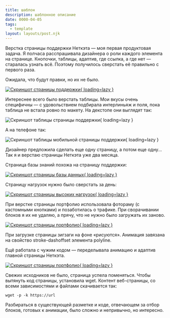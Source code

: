 ```yaml
---
title: шаблон
description: шаблонное описание
date: 0000-04-05
tags:
  - template
layout: layouts/post.njk
---
```

Верстка страницы поддержки Неткэта — моя первая продуктовая задача. Я полчаса расспрашивала дизайнера о роли каждого элемента на странице. Кнопочки, таблицы, адаптив, где ссылка, а где нет — старалась узнать всё. Поэтому получилось сверстать её правильно с первого раза.

Ожидала, что будут правки, но их не было.

[![Скриншот страницы поддержки](./images/support-0.png){ loading=lazy }](/test/netcat_projects/support.html)

Интереснее всего было верстать таблицы. Мои вкусы очень специфичны — с удовольствием подбирала интерлиньяж и поля, пока таблица не встала ровно по макету. На декстопе они выглядят так:

![Скриншот таблицы страницы поддержки](./images/support-1.png){ loading=lazy }

А на телефоне так:

![Скриншот таблицы мобильной страницы поддержки](./images/support-2.png){ loading=lazy }

Дизайнер предложила сделать еще одну страницу, а потом еще одну... Так я и верстаю страницы Неткэта уже два месяца.

Страница базы знаний похожа на страницу поддержки:

[![Скриншот страницы базы данных](./images/support-3.png){ loading=lazy }](/test/netcat_projects/support-1.html)

Страницу нагрузок нужно было сверстать за день:

[![Скриншот страницы высоких нагрузок](./images/under-pressure.png){ loading=lazy }](/test/netcat_projects/loads.html)

При верстке страницы портфолио использовала фотораму (с кастомными кнопками) и позаботилась о трафике. При сворачивании блоков я их не удаляю, а прячу, что не нужно было загружать их заново.

[![Скриншот страницы портфолио](./images/portfolio.png){ loading=lazy }](/test/netcat_projects/portfolio.html)

При загрузке страницы зигзаги на фоне «рисуются». Анимация завязана на свойство stroke-dashoffset элемента polyline.

Ещё работала с чужим кодом — переделывала анимацию и адаптив главной страницы Неткэта.

[![Скриншот страницы портфолио](./images/main.png){ loading=lazy }](/test/netcat_main--adaptive/)

Свежих исходников не было, страница успела поменяться. Чтобы вытянуть код страницы, установила wget.
Контент веб-страницы, со всеми зависимостями и файлами скачивается так:

```
wget -p -k https://url
```

Разбираться в существующей разметке и коде, отвечающем за отбор блоков, готовых к анимации, было сложно и непривычно, но интересно.
